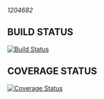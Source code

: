 *1204682*

## BUILD STATUS

[![Build Status](https://travis-ci.com/SimoneDalMedico/Assignment2.svg?branch=master)](https://travis-ci.com/SimoneDalMedico/Assignment2)

## COVERAGE STATUS

[![Coverage Status](https://coveralls.io/repos/github/SimoneDalMedico/Assignment2/badge.png?branch=master)](https://coveralls.io/github/SimoneDalMedico/Assignment2?branch=master)
